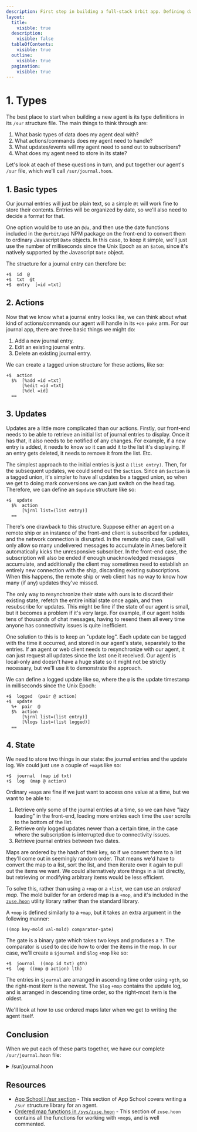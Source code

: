 ```yaml
---
description: First step in building a full-stack Urbit app. Defining data structures in /sur files including basic types, action commands, update events, and state organization.
layout:
  title:
    visible: true
  description:
    visible: false
  tableOfContents:
    visible: true
  outline:
    visible: true
  pagination:
    visible: true
---
```



# 1. Types

The best place to start when building a new agent is its type definitions in its `/sur` structure file. The main things to think through are:

1. What basic types of data does my agent deal with?
2. What actions/commands does my agent need to handle?
3. What updates/events will my agent need to send out to subscribers?
4. What does my agent need to store in its state?

Let's look at each of these questions in turn, and put together our agent's `/sur` file, which we'll call `/sur/journal.hoon`.

## 1. Basic types <a href="#id-1-basic-types" id="id-1-basic-types"></a>

Our journal entries will just be plain text, so a simple `@t` will work fine to store their contents. Entries will be organized by date, so we'll also need to decide a format for that.

One option would be to use an `@da`, and then use the date functions included in the `@urbit/api` NPM package on the front-end to convert them to ordinary Javascript `Date` objects. In this case, to keep it simple, we'll just use the number of milliseconds since the Unix Epoch as an `$atom`, since it's natively supported by the Javascript `Date` object.

The structure for a journal entry can therefore be:

```hoon
+$  id  @
+$  txt  @t
+$  entry  [=id =txt]
```

## 2. Actions <a href="#id-2-actions" id="id-2-actions"></a>

Now that we know what a journal entry looks like, we can think about what kind of actions/commands our agent will handle in its `+on-poke` arm. For our journal app, there are three basic things we might do:

1. Add a new journal entry.
2. Edit an existing journal entry.
3. Delete an existing journal entry.

We can create a tagged union structure for these actions, like so:

```hoon
+$  action
  $%  [%add =id =txt]
      [%edit =id =txt]
      [%del =id]
  ==
```

## 3. Updates <a href="#id-3-updates" id="id-3-updates"></a>

Updates are a little more complicated than our actions. Firstly, our front-end needs to be able to retrieve an initial list of journal entries to display. Once it has that, it also needs to be notified of any changes. For example, if a new entry is added, it needs to know so it can add it to the list it's displaying. If an entry gets deleted, it needs to remove it from the list. Etc.

The simplest approach to the initial entries is just a `(list entry)`. Then, for the subsequent updates, we could send out the `$action`. Since an `$action` is a tagged union, it's simpler to have all updates be a tagged union, so when we get to doing mark conversions we can just switch on the head tag. Therefore, we can define an `$update` structure like so:

```hoon
+$  update
  $%  action
      [%jrnl list=(list entry)]
  ==
```

There's one drawback to this structure. Suppose either an agent on a remote ship or an instance of the front-end client is subscribed for updates, and the network connection is disrupted. In the remote ship case, Gall will only allow so many undelivered messages to accumulate in Ames before it automatically kicks the unresponsive subscriber. In the front-end case, the subscription will also be ended if enough unacknowledged messages accumulate, and additionally the client may sometimes need to establish an entirely new connection with the ship, discarding existing subscriptions. When this happens, the remote ship or web client has no way to know how many (if any) updates they've missed.

The only way to resynchronize their state with ours is to discard their existing state, refetch the entire initial state once again, and then resubscribe for updates. This might be fine if the state of our agent is small, but it becomes a problem if it's very large. For example, if our agent holds tens of thousands of chat messages, having to resend them all every time anyone has connectivity issues is quite inefficient.

One solution to this is to keep an "update log". Each update can be tagged with the time it occurred, and stored in our agent's state, separately to the entries. If an agent or web client needs to resynchronize with our agent, it can just request all updates since the last one it received. Our agent is local-only and doesn't have a huge state so it might not be strictly necessary, but we'll use it to demonstrate the approach.

We can define a logged update like so, where the `@` is the update timestamp in milliseconds since the Unix Epoch:

```hoon
+$  logged  (pair @ action)
+$  update
  %+  pair  @
  $%  action
      [%jrnl list=(list entry)]
      [%logs list=(list logged)]
  ==
```

## 4. State <a href="#id-4-state" id="id-4-state"></a>

We need to store two things in our state: the journal entries and the update log. We could just use a couple of `+map`s like so:

```hoon
+$  journal  (map id txt)
+$  log  (map @ action)
```

Ordinary `+map`s are fine if we just want to access one value at a time, but we want to be able to:

1. Retrieve only some of the journal entries at a time, so we can have "lazy loading" in the front-end, loading more entries each time the user scrolls to the bottom of the list.
2. Retrieve only logged updates newer than a certain time, in the case where the subscription is interrupted due to connectivity issues.
3. Retrieve journal entries between two dates.

Maps are ordered by the hash of their key, so if we convert them to a list they'll come out in seemingly random order. That means we'd have to convert the map to a list, sort the list, and then iterate over it again to pull out the items we want. We could alternatively store things in a list directly, but retrieving or modifying arbitrary items would be less efficient.

To solve this, rather than using a `+map` or a `+list`, we can use an _ordered map_. The mold builder for an ordered map is a `+mop`, and it's included in the [`zuse.hoon`](https://github.com/urbit/urbit/blob/master/pkg/arvo/sys/zuse.hoon#L5284) utility library rather than the standard library.

A `+mop` is defined similarly to a `+map`, but it takes an extra argument in the following manner:

```hoon
((mop key-mold val-mold) comparator-gate)
```

The gate is a binary gate which takes two keys and produces a `?`. The comparator is used to decide how to order the items in the mop. In our case, we'll create a `$journal` and `$log` `+mop` like so:

```hoon
+$  journal  ((mop id txt) gth)
+$  log  ((mop @ action) lth)
```

The entries in `$journal` are arranged in ascending time order using `+gth`, so the right-most item is the newest. The `$log` `+mop` contains the update log, and is arranged in descending time order, so the right-most item is the oldest.

We'll look at how to use ordered maps later when we get to writing the agent itself.

## Conclusion <a href="#conclusion" id="conclusion"></a>

When we put each of these parts together, we have our complete `/sur/journal.hoon` file:

<details>

<summary>/sur/journal.hoon</summary>

```hoon
|%
:: Basic types of the data we're dealing with
::
+$  id  @
+$  txt  @t
+$  entry  [=id =txt]
:: Poke actions
::
+$  action
  $%  [%add =id =txt]
      [%edit =id =txt]
      [%del =id]
  ==
:: Types for updates to subscribers or returned via scries
::
+$  logged  (pair @ action)
+$  update
  %+  pair  @
  $%  action
      [%jrnl list=(list entry)]
      [%logs list=(list logged)]
  ==
:: Types for our agent's state
::
+$  journal  ((mop id txt) gth)
+$  log  ((mop @ action) lth)
--
```

</details>

## Resources <a href="#resources" id="resources"></a>

* [App School I /sur section](../app-school/7-sur-and-marks.md) - This section of App School covers writing a `/sur` structure library for an agent.
* [Ordered map functions in `/sys/zuse.hoon`](https://github.com/urbit/urbit/blob/master/pkg/arvo/sys/zuse.hoon#L5284-L5688) - This section of `zuse.hoon` contains all the functions for working with `+mop`s, and is well commented.
